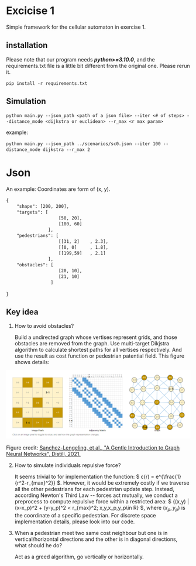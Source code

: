 # Excicise 1

Simple framework for the cellular automaton in exercise 1.

## installation

Please note that our program needs ***python>=3.10.0***, and the requirements.txt file is a little bit different from the original one. Please rerun it.

```
pip install -r requirements.txt 
```

## Simulation

```
python main.py --json_path <path of a json file> --iter <# of steps> --distance_mode <dijkstra or euclidean> --r_max <r max param>
```

example:

```
python main.py --json_path ../scenarios/sc0.json --iter 100 --distance_mode dijkstra --r_max 2
```

# Json

An example:
Coordinates are form of (x, y).

```
{
    "shape": [200, 200],
    "targets": [
                    [50, 20],
                    [180, 60]
                ],
    "pedestrians": [
                    [[31, 2]    , 2.3],
                    [[0, 0]     , 1.8],
                    [[199,59]   , 2.1]
                ],
    "obstacles": [
                    [20, 10],
                    [21, 10]
                 ]
          
}
```

## Key idea

1. How to avoid obstacles?

   Build a undirected graph whose vertises represent grids, and those obstacles are removed from the graph. Use multi-target Dikjstra algorithm to calculate shortest paths for all vertises respectively. And use the result as cost function or pedestrian patential field. This figure shows details:

![img](imgs/graph1.png)  

   Figure credit: [Sanchez-Lengeling, et al., &#34;A Gentle Introduction to Graph Neural Networks&#34;, Distill, 2021.](https://distill.pub/2021/gnn-intro/)  
   
2. How to simulate individuals repulsive force?

   It seems trivial to for implementation the function: $ c(r) = e^{\frac{1}{r^2-r_{max}^2}} $. However, it would be extremely costly if we traverse all the other pedestrians for each pedestrian update step. Instead, according Newton's Third Law -- forces act mutually, we conduct a preprocess to compute repulsive force within a restricted area: $ \{(x,y) | (x-x_p)^2 + (y-y_p)^2 < r_{max}^2; x,y,x_p,y_p\in R\} $, where $(x_p, y_p)$ is the coordinate of a specific pedestrian. For discrete space implementation details, please look into our code.
3. When a pedestrian meet two same cost neighbour but one is in vertical/horizontal directions and the other is in diagonal directions, what should he do?

   Act as a greed algorithm, go vertically or horizontally.
